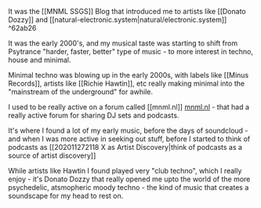 It was the [[MNML SSGS]] Blog that introduced me to artists like [[Donato Dozzy]] and [[natural-electronic.system|natural/electronic.system]] ^62ab26

It was the early 2000's, and my musical taste was starting to shift from Psytrance "harder, faster, better" type of music - to more interest in techno, house and minimal.

Minimal techno was blowing up in the early 2000s, with labels like [[Minus Records]], artists like [[Richie Hawtin]], etc really making minimal into the "mainstream of the underground" for awhile.

I used to be really active on a forum called [[mnml.nl]] [mnml.nl](https://www.mnml.nl/phpBB3/) - that had a really active forum for sharing DJ sets and podcasts.

It's where I found a lot of my early music, before the days of soundcloud - and when I was more active in seeking out stuff, before I started to think of podcasts as [[202011272118 X as Artist Discovery|think of podcasts as a source of artist discovery]]

While artists like Hawtin I found played very "club techno", which I really enjoy - it's Donato Dozzy that really opened me upto the world of the more psychedelic, atsmopheric moody techno - the kind of music that creates a soundscape for my head to rest on.